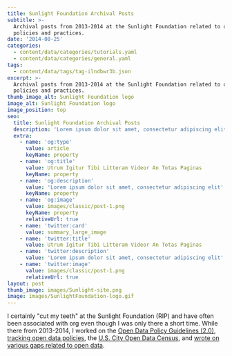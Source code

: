 ```yaml
---
title: Sunlight Foundation Archival Posts
subtitle: >-
  Archival posts from 2013-2014 at the Sunlight Foundation related to open data
  policies and practices.
date: '2014-08-25'
categories:
  - content/data/categories/tutorials.yaml
  - content/data/categories/general.yaml
tags:
  - content/data/tags/tag-ilndbwr3b.json
excerpt: >-
  Archival posts from 2013-2014 at the Sunlight Foundation related to open data
  policies and practices.
thumb_image_alt: Sunlight Foundation logo
image_alt: Sunlight Foundation logo
image_position: top
seo:
  title: Sunlight Foundation Archival Posts
  description: 'Lorem ipsum dolor sit amet, consectetur adipiscing elit'
  extra:
    - name: 'og:type'
      value: article
      keyName: property
    - name: 'og:title'
      value: Utrum Igitur Tibi Litteram Videor An Totas Paginas
      keyName: property
    - name: 'og:description'
      value: 'Lorem ipsum dolor sit amet, consectetur adipiscing elit'
      keyName: property
    - name: 'og:image'
      value: images/classic/post-1.png
      keyName: property
      relativeUrl: true
    - name: 'twitter:card'
      value: summary_large_image
    - name: 'twitter:title'
      value: Utrum Igitur Tibi Litteram Videor An Totas Paginas
    - name: 'twitter:description'
      value: 'Lorem ipsum dolor sit amet, consectetur adipiscing elit'
    - name: 'twitter:image'
      value: images/classic/post-1.png
      relativeUrl: true
layout: post
thumb_image: images/Sunlight-site.png
image: images/SunlightFoundation-logo.gif
---
```

I certainly "cut my teeth" at the Sunlight Foundation (RIP) and have often been associated with org even though I was only there a short time. While there from 2013-2014, I worked on the [Open Data Policy Guidelines (2.0)](https://opendatapolicyhub.sunlightfoundation.com/guidelines/), [tracking open data policies](https://sunlightfoundation.com/policy/opendatamap/), the [U.S. City Open Data Census](http://us-city.census.okfn.org/), and [wrote on various gaps related to open data](https://sunlightfoundation.com/author/rwilliams/). 
